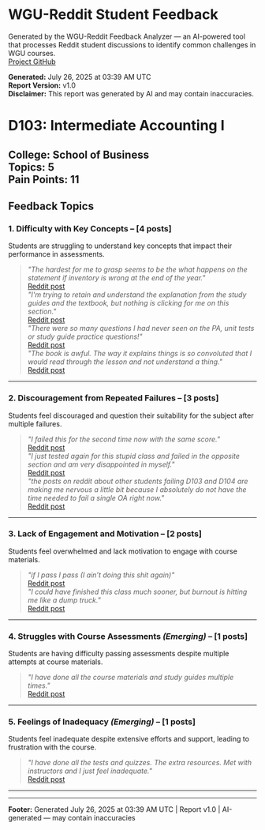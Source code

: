 # WGU-Reddit Student Feedback

Generated by the WGU-Reddit Feedback Analyzer — an AI-powered tool that processes Reddit student discussions to identify common challenges in WGU courses.  
[Project GitHub](https://wgudataninja.github.io/wgu-reddit-monitoring-pipeline/)

**Generated:** July 26, 2025 at 03:39 AM UTC  
**Report Version:** v1.0  
**Disclaimer:** This report was generated by AI and may contain inaccuracies.  
# D103: Intermediate Accounting I
**College:** School of Business  
**Topics:** 5  
**Pain Points:** 11  
---
## Feedback Topics
### 1. Difficulty with Key Concepts – [4 posts]
Students are struggling to understand key concepts that impact their performance in assessments.  
> _"The hardest for me to grasp seems to be the what happens on the statement if inventory is wrong at the end of the year."_  
> [Reddit post](https://reddit.com/comments/1hbohhs)  
> _"I'm trying to retain and understand the explanation from the study guides and the textbook, but nothing is clicking for me on this section."_  
> [Reddit post](https://reddit.com/comments/1lu5dcs)  
> _"There were so many questions I had never seen on the PA, unit tests or study guide practice questions!"_  
> [Reddit post](https://reddit.com/comments/1li0ivg)  
> _"The book is awful. The way it explains things is so convoluted that I would read through the lesson and not understand a thing."_  
> [Reddit post](https://reddit.com/comments/1lf5mk0)  
---
### 2. Discouragement from Repeated Failures – [3 posts]
Students feel discouraged and question their suitability for the subject after multiple failures.  
> _"I failed this for the second time now with the same score."_  
> [Reddit post](https://reddit.com/comments/1lfiyi3)  
> _"I just tested again for this stupid class and failed in the opposite section and am very disappointed in myself."_  
> [Reddit post](https://reddit.com/comments/1kumwb9)  
> _"the posts on reddit about other students failing D103 and D104 are making me nervous a little bit because I absolutely do not have the time needed to fail a single OA right now."_  
> [Reddit post](https://reddit.com/comments/1lm734l)  
---
### 3. Lack of Engagement and Motivation – [2 posts]
Students feel overwhelmed and lack motivation to engage with course materials.  
> _"if I pass I pass (I ain’t doing this shit again)"_  
> [Reddit post](https://reddit.com/comments/1j3dq69)  
> _"I could have finished this class much sooner, but burnout is hitting me like a dump truck."_  
> [Reddit post](https://reddit.com/comments/1lf5mk0)  
---
### 4. Struggles with Course Assessments _(Emerging)_ – [1 posts]
Students are having difficulty passing assessments despite multiple attempts at course materials.  
> _"I have done all the course materials and study guides multiple times."_  
> [Reddit post](https://reddit.com/comments/1hvp75m)  
---
### 5. Feelings of Inadequacy _(Emerging)_ – [1 posts]
Students feel inadequate despite extensive efforts and support, leading to frustration with the course.  
> _"I have done all the tests and quizzes. The extra resources. Met with instructors and I just feel inadequate."_  
> [Reddit post](https://reddit.com/comments/1lgxe63)  
---
---
**Footer:** Generated July 26, 2025 at 03:39 AM UTC | Report v1.0 | AI-generated — may contain inaccuracies  